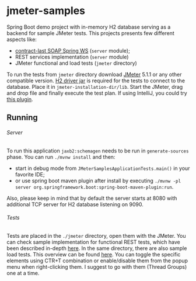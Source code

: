 # jmeter-samples

Spring Boot demo project with in-memory H2 database serving as a backend for sample JMeter tests. This projects
presents few different aspects like:
- [contract-last SOAP Spring WS](https://blog.termian.dev/posts/contract-last-spring-ws) (`server` module);
- REST services implementation (`server` module)
- JMeter functional and load tests (`jmeter` directory)

To run the tests from `jmeter` directory download [JMeter](https://jmeter.apache.org/download_jmeter.cgi) 5.1.1 or any other compatible version.
[H2 driver jar](https://mvnrepository.com/artifact/com.h2database/h2) is required for the tests to connect to the database. Place it in `jmeter-installation-dir/lib`.
Start the JMeter, drag and drop file and finally execute the test plan. If using IntelliJ, you could try [this plugin](https://plugins.jetbrains.com/plugin/7013-jmeter-plugin). 

## Running

###### Server

To run this application `jaxb2:schemagen` needs to be run in `generate-sources` phase.
You can run `./mvnw install` and then:
- start in debug mode from `JMeterSamplesApplicationTests.main()` in your favorite IDE;
- or use spring boot maven plugin after install by executing `./mvnw -pl server org.springframework.boot:spring-boot-maven-plugin:run`.

Also, please keep in mind that by default the server starts at 8080 with additional TCP server for H2 database listening on 9090. 

###### Tests

Tests are placed in the `./jmeter` directory, open them with the JMeter. You can check sample implementation for functional REST tests, 
which have been described in-depth [here](https://blog.termian.dev/posts/jmeter-rest-tests). In the same directory,
there are also sample load tests. This overview can be found [here](https://blog.termian.dev/posts/load-testing-with-jmeter).
You can toggle the specific elements using CTR+T combination or enable/disable them from the popup menu when
right-clicking them. I suggest to go with them (Thread Groups) one at a time.